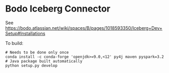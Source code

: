 # Bodo Iceberg Connector

See https://bodo.atlassian.net/wiki/spaces/B/pages/1018593350/Iceberg+Dev+Setup#Installations

To build:

    # Needs to be done only once
    conda install -c conda-forge 'openjdk>=9.0,<12' py4j maven pyspark=3.2
    # Java package built automatically
    python setup.py develop
